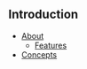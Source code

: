 ## Introduction

- [About]({url}/introduction)
	- [Features](#features)
- [Concepts]({url}/introduction/concepts)

